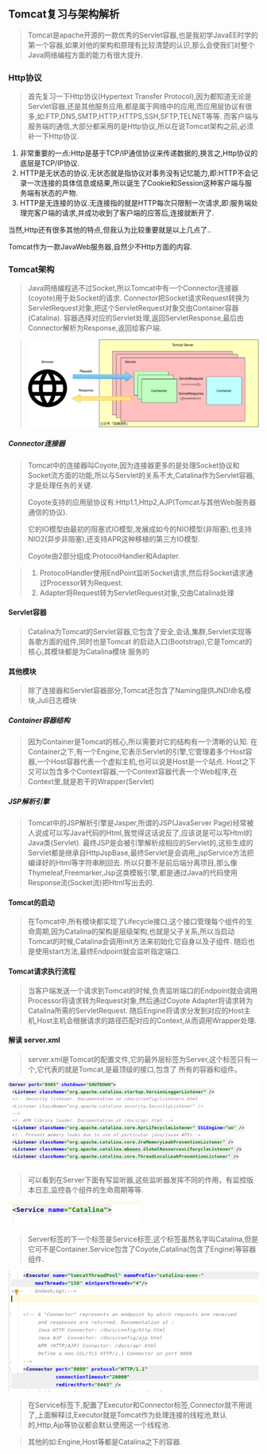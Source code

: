 ## Tomcat复习与架构解析

>Tomcat是apache开源的一款优秀的Servlet容器,也是我初学JavaEE时学的第一个容器,如果对他的架构和原理有比较清楚的认识,那么会使我们对整个Java网络编程方面的能力有很大提升.

### Http协议
>首先复习一下Http协议(Hypertext Transfer Protocol),因为都知道无论是Servlet容器,还是其他服务应用,都是属于网络中的应用,而应用层协议有很多,如:FTP,DNS,SMTP,HTTP,HTTPS,SSH,SFTP,TELNET等等.
>而客户端与服务端的通信,大部分都采用的是Http协议,所以在说Tomcat架构之前,必须补一下Http协议.

1. 非常重要的一点:Http是基于TCP/IP通信协议来传递数据的,换言之,Http协议的底层是TCP/IP协议.
2. HTTP是无状态的协议.无状态就是指协议对事务没有记忆能力,即:HTTP不会记录一次连接的具体信息或结果,所以诞生了Cookie和Session这种客户端与服务端有状态的产物.
3. HTTP是无连接的协议.无连接指的就是HTTP每次只限制一次请求,即:服务端处理完客户端的请求,并成功收到了客户端的应答后,连接就断开了.

当然,Http还有很多其他的特点,但我认为比较重要就是以上几点了..

Tomcat作为一款JavaWeb服务器,自然少不Http方面的内容.

### Tomcat架构
>Java网络编程逃不过Socket,所以Tomcat中有一个Connector连接器(coyote)用于处Socket的请求.
>Connector把Socket请求Request转换为ServletRequest对象,把这个ServletRequest对象交由Container容器(Catalina).
>容器选择对应的Servlet处理,返回ServletResponse,最后由Connector解析为Response,返回给客户端.

>![tomcat架构](../img/tomcat架构.png)

##### Connector连接器
>Tomcat中的连接器叫Coyote,因为连接器更多的是处理Socket协议和Socket流方面的功能,所以与Servlet的关系不大,Catalina作为Servlet容器,才是处理任务的关键.
>
>Coyote支持的应用层协议有:Http1.1,Http2,AJP(Tomcat与其他Web服务器通信的协议).
>
>它的IO模型由最初的阻塞式IO模型,发展成如今的NIO模型(非阻塞),也支持NIO2(异步非阻塞),还支持APR这种移植的第三方IO模型.
>
>Coyote由2部分组成:ProtocolHandler和Adapter.

>1. ProtocolHandler使用EndPoint监听Socket请求,然后将Socket请求通过Processor转为Request.
>2. Adapter将Request转为ServletRequest对象,交由Catalina处理

#### Servlet容器
>Catalina为Tomcat的Servlet容器,它包含了安全,会话,集群,Servlet实现等各歌方面的组件,同时也是Tomcat 的启动入口(Bootstrap),它是Tomcat的核心,其模块都是为Catalina模块
>服务的

#### 其他模块
>除了连接器和Servlet容器部分,Tomcat还包含了Naming提供JNDI命名模块,Juli日志模块

##### Container容器结构
>因为Container是Tomcat的核心,所以需要对它的结构有一个清晰的认知.
>在Container之下,有一个Engine,它表示Servlet的引擎,它管理着多个Host容器,一个Host容器代表一个虚拟主机,也可以说是Host是一个站点.
>Host之下又可以包含多个Context容器,一个Context容器代表一个Web程序,在Context里,就是若干的Wrapper(Servlet)

##### JSP解析引擎
>Tomcat中的JSP解析引擎是Jasper,所谓的JSP(JavaServer Page)经常被人说成可以写Java代码的Html,我觉得这话说反了,应该说是可以写Html的Java类(Servlet).
>最终JSP是会被引擎解析成相应的Servlet的,这些生成的Servlet都是继承自HttpJspBase,最终Servlet是会调用_jspService方法把编译好的Html等字符串刷回去.
>所以只要不是前后端分离项目,那么像Thymeleaf,Freemarker,Jsp这类模板引擎,都是通过Java的代码使用Response流(Socket流)把Html写出去的.

#### Tomcat的启动
>在Tomcat中,所有模块都实现了Lifecycle接口,这个接口管理每个组件的生命周期,因为Catalina的架构是层级架构,也就是父子关系,所以当启动Tomcat的时候,Catalina会调用init方法来初始化它自身以及子组件.
>随后也是使用start方法,最终Endpoint就会监听指定端口.

#### Tomcat请求执行流程
>当客户端发送一个请求到Tomcat的时候,负责监听端口的Endpoint就会调用Processor将请求转为Request对象,然后通过Coyote Adapter将请求转为Catalina所需的ServletRequest.
>随后Engine将请求分发到对应的Host主机,Host主机会根据请求的路径匹配对应的Context,从而调用Wrapper处理.

#### 解读 server.xml
>server.xml是Tomcat的配置文件,它的最外层标签为Server,这个标签只有一个,它代表的就是Tomcat,是最顶级的接口,包含了
>所有的容器和组件。

![server.xml1](../img/server.xml1.png)
>可以看到在Server下面有写监听器,这些监听器发挥不同的作用，有监控版本日志,监控各个组件的生命周期等等.

![server.xml2](../img/server.xml2.png)
>Server标签的下一个标签是Service标签,这个标签虽然名字叫Catalina,但是它可不是Container.Service包含了Coyote,Catalina(包含了Engine)等容器组件.

![server.xml3](../img/server.xml3.png)
>在Service标签下,配置了Executor和Connector标签,Connector就不用说了,上面解释过,Executor就是Tomcat作为处理连接的线程池,默认的,Http,Ajp等协议都会默认使用这一个线程池.

>其他的如:Engine,Host等都是Catalina之下的容器.



